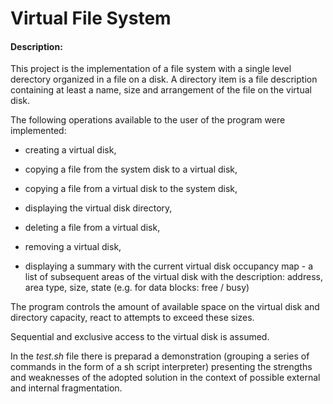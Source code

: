 # Virtual File System

#### Description:
This project is the implementation of a file system with a single level derectory organized in a file on a disk. A directory item is a file description containing at least a name, size and arrangement of the file on the virtual disk. 

The following operations available to the user of the program were implemented:

- creating a virtual disk,

- copying a file from the system disk to a virtual disk,

- copying a file from a virtual disk to the system disk,

- displaying the virtual disk directory,

- deleting a file from a virtual disk,

- removing a virtual disk,

- displaying a summary with the current virtual disk occupancy map - a list of subsequent areas of the virtual disk with the description: address, area type, size, state (e.g. for data blocks: free / busy)

The program controls the amount of available space on the virtual disk and directory capacity, react to attempts to exceed these sizes.

Sequential and exclusive access to the virtual disk is assumed.

In the *test.sh* file there is preparad a demonstration (grouping a series of commands in the form of a sh script interpreter) presenting the strengths and weaknesses of the adopted solution in the context of possible external and internal fragmentation.
